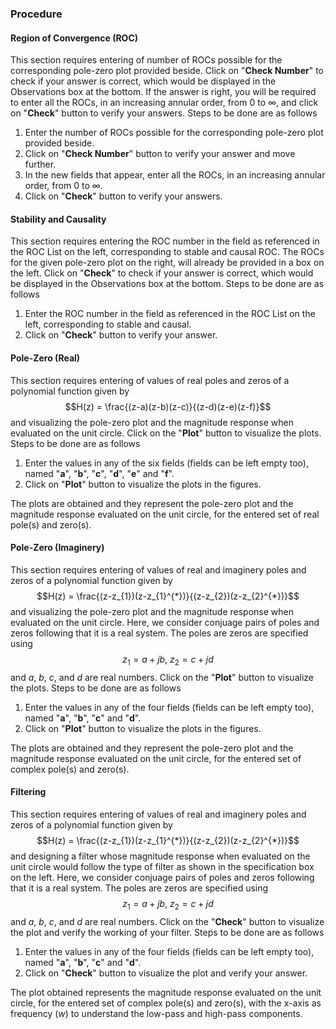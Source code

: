 ### Procedure

#### Region of Convergence (ROC)

This section requires entering of number of ROCs possible for the corresponding pole-zero plot provided beside. Click on "**Check Number**" to check if your answer is correct, which would be displayed in the Observations box at the bottom. If the answer is right, you will be required to enter all the ROCs, in an increasing annular order, from $0$ to $\infty$, and click on "**Check**" button to verify your answers. Steps to be done are as follows

1. Enter the number of ROCs possible for the corresponding pole-zero plot provided beside.
2. Click on "**Check Number**" button to verify your answer and move further.
3. In the new fields that appear, enter all the ROCs, in an increasing annular order, from $0$ to $\infty$.
4. Click on "**Check**" button to verify your answers.

#### Stability and Causality

This section requires entering the ROC number in the field as referenced in the ROC List on the left, corresponding to stable and causal ROC. The ROCs for the given pole-zero plot on the right, will already be provided in a box on the left. Click on "**Check**" to check if your answer is correct, which would be displayed in the Observations box at the bottom. Steps to be done are as follows

1. Enter the ROC number in the field as referenced in the ROC List on the left, corresponding to stable and causal.
2. Click on "**Check**" button to verify your answer.

#### Pole-Zero (Real)

This section requires entering of values of real poles and zeros of a polynomial function given by $$H(z) = \frac{(z-a)(z-b)(z-c)}{(z-d)(z-e)(z-f)}$$ and visualizing the pole-zero plot and the magnitude response when evaluated on the unit circle. Click on the "**Plot**" button to visualize the plots. Steps to be done are as follows

1. Enter the values in any of the six fields (fields can be left empty too), named "**a**", "**b**", "**c**", "**d**", "**e**" and "**f**".
2. Click on "**Plot**" button to visualize the plots in the figures.

The plots are obtained and they represent the pole-zero plot and the magnitude response evaluated on the unit circle, for the entered set of real pole(s) and zero(s).

#### Pole-Zero (Imaginery)

This section requires entering of values of real and imaginery poles and zeros of a polynomial function given by $$H(z) = \frac{(z-z_{1})(z-z_{1}^{*})}{(z-z_{2})(z-z_{2}^{*})}$$ and visualizing the pole-zero plot and the magnitude response when evaluated on the unit circle. Here, we consider conjuage pairs of poles and zeros following that it is a real system. The poles are zeros are specified using $$z_{1} = a+jb,\ z_{2} = c+jd$$ and $a,\ b,\ c,$ and $d$ are real numbers. Click on the "**Plot**" button to visualize the plots. Steps to be done are as follows

1. Enter the values in any of the four fields (fields can be left empty too), named "**a**", "**b**", "**c**" and "**d**".
2. Click on "**Plot**" button to visualize the plots in the figures.

The plots are obtained and they represent the pole-zero plot and the magnitude response evaluated on the unit circle, for the entered set of complex pole(s) and zero(s).

#### Filtering

This section requires entering of values of real and imaginery poles and zeros of a polynomial function given by $$H(z) = \frac{(z-z_{1})(z-z_{1}^{*})}{(z-z_{2})(z-z_{2}^{*})}$$ and designing a filter whose magnitude response when evaluated on the unit circle would follow the type of filter as shown in the specification box on the left. Here, we consider conjuage pairs of poles and zeros following that it is a real system. The poles are zeros are specified using $$z_{1} = a+jb,\ z_{2} = c+jd$$ and $a,\ b,\ c,$ and $d$ are real numbers. Click on the "**Check**" button to visualize the plot and verify the working of your filter. Steps to be done are as follows

1. Enter the values in any of the four fields (fields can be left empty too), named "**a**", "**b**", "**c**" and "**d**".
2. Click on "**Check**" button to visualize the plot and verify your answer.

The plot obtained represents the magnitude response evaluated on the unit circle, for the entered set of complex pole(s) and zero(s), with the x-axis as frequency ($w$) to understand the low-pass and high-pass components.